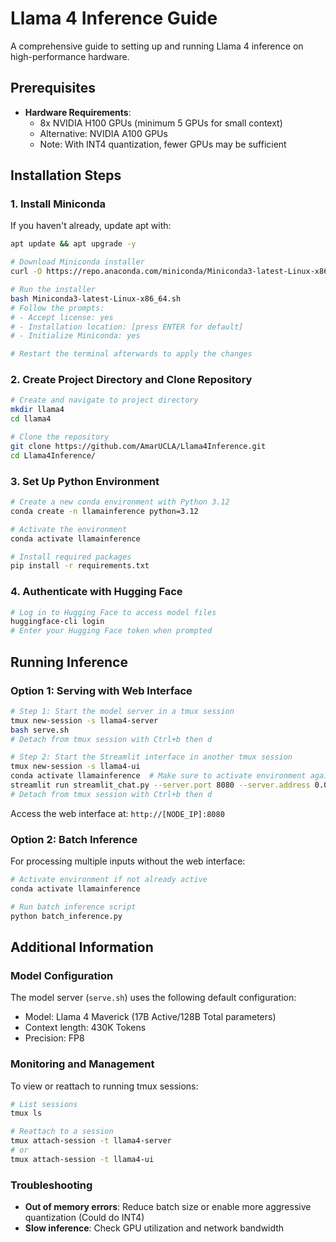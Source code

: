 # Llama 4 Inference Guide

A comprehensive guide to setting up and running Llama 4 inference on high-performance hardware.

## Prerequisites

- **Hardware Requirements**: 
  - 8x NVIDIA H100 GPUs (minimum 5 GPUs for small context)
  - Alternative: NVIDIA A100 GPUs
  - Note: With INT4 quantization, fewer GPUs may be sufficient

## Installation Steps

### 1. Install Miniconda
If you haven't already, update apt with:
```bash
apt update && apt upgrade -y
```

```bash
# Download Miniconda installer
curl -O https://repo.anaconda.com/miniconda/Miniconda3-latest-Linux-x86_64.sh

# Run the installer
bash Miniconda3-latest-Linux-x86_64.sh
# Follow the prompts:
# - Accept license: yes
# - Installation location: [press ENTER for default]
# - Initialize Miniconda: yes

# Restart the terminal afterwards to apply the changes

```

### 2. Create Project Directory and Clone Repository

```bash
# Create and navigate to project directory
mkdir llama4
cd llama4

# Clone the repository
git clone https://github.com/AmarUCLA/Llama4Inference.git
cd Llama4Inference/
```

### 3. Set Up Python Environment

```bash
# Create a new conda environment with Python 3.12
conda create -n llamainference python=3.12

# Activate the environment
conda activate llamainference

# Install required packages
pip install -r requirements.txt
```

### 4. Authenticate with Hugging Face

```bash
# Log in to Hugging Face to access model files
huggingface-cli login
# Enter your Hugging Face token when prompted
```

## Running Inference

### Option 1: Serving with Web Interface

```bash
# Step 1: Start the model server in a tmux session
tmux new-session -s llama4-server
bash serve.sh
# Detach from tmux session with Ctrl+b then d

# Step 2: Start the Streamlit interface in another tmux session
tmux new-session -s llama4-ui
conda activate llamainference  # Make sure to activate environment again
streamlit run streamlit_chat.py --server.port 8080 --server.address 0.0.0.0
# Detach from tmux session with Ctrl+b then d
```

Access the web interface at: `http://[NODE_IP]:8080`

### Option 2: Batch Inference

For processing multiple inputs without the web interface:

```bash
# Activate environment if not already active
conda activate llamainference

# Run batch inference script
python batch_inference.py
```

## Additional Information

### Model Configuration

The model server (`serve.sh`) uses the following default configuration:
- Model: Llama 4 Maverick (17B Active/128B Total parameters)
- Context length: 430K Tokens
- Precision: FP8

### Monitoring and Management

To view or reattach to running tmux sessions:
```bash
# List sessions
tmux ls

# Reattach to a session
tmux attach-session -t llama4-server
# or
tmux attach-session -t llama4-ui
```

### Troubleshooting

- **Out of memory errors**: Reduce batch size or enable more aggressive quantization (Could do INT4)
- **Slow inference**: Check GPU utilization and network bandwidth

